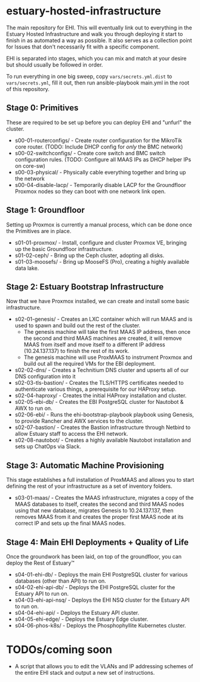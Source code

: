 # estuary-hosted-infrastructure
The main repository for EHI. This will eventually link out to everything in the Estuary Hosted Infrastructure and walk you through deploying it start to finish in as automated a way as possible. It also serves as a collection point for Issues that don't necessarily fit with a specific component.

EHI is separated into stages, which you can mix and match at your desire but should usually be followed in order.

To run everything in one big sweep, copy `vars/secrets.yml.dist` to `vars/secrets.yml`, fill it out, then run ansible-playbook main.yml in the root of this repository.

## Stage 0: Primitives
These are required to be set up before you can deploy EHI and "unfurl" the cluster.

* s00-01-routerconfigs/ - Create router configuration for the MikroTik core router. (TODO: Include DHCP config for *only* the BMC network)
* s00-02-switchconfigs/ - Create core switch and BMC switch configuration rules. (TODO: Configure all MAAS IPs as DHCP helper IPs on core-sw)
* s00-03-physical/ - Physically cable everything together and bring up the network
* s00-04-disable-lacp/ - Temporarily disable LACP for the Groundfloor Proxmox nodes so they can boot with one network link open.

## Stage 1: Groundfloor
Setting up Proxmox is currently a manual process, which can be done once the Primitives are in place.

* s01-01-proxmox/ - Install, configure and cluster Proxmox VE, bringing up the basic Groundfloor infrastructure.
* s01-02-ceph/ - Bring up the Ceph cluster, adopting all disks.
* s01-03-moosefs/ - Bring up MooseFS (Pro), creating a highly available data lake.

## Stage 2: Estuary Bootstrap Infrastructure
Now that we have Proxmox installed, we can create and install some basic infrastructure. 

* s02-01-genesis/ - Creates an LXC container which will run MAAS and is used to spawn and build out the rest of the cluster.
  * The genesis machine will take the first MAAS IP address, then once the second and third MAAS machines are created, it will remove MAAS from itself and move itself to a different IP address (10.24.137.137) to finish the rest of its work.
  * The genesis machine will use ProxMAAS to instrument Proxmox and build out all the required VMs for the EBI deployment.
* s02-02-dns/ - Creates a Technitium DNS cluster and upserts all of our DNS configuration into it
* s02-03-tls-bastion/ - Creates the TLS/HTTPS certificates needed to authenticate various things, a prerequisite for our HAProxy setup.
* s02-04-haproxy/ - Creates the initial HAProxy installation and cluster.
* s02-05-ebi-db/ - Creates the EBI PostgreSQL cluster for Nautobot & AWX to run on.
* s02-06-ebi/ - Runs the ehi-bootstrap-playbook playbook using Genesis, to provide Rancher and AWX services to the cluster.
* s02-07-bastion/ - Creates the Bastion infrastructure through Netbird to allow Estuary staff to access the EHI network.
* s02-08-nautobot/ - Creates a highly available Nautobot installation and sets up ChatOps via Slack.

## Stage 3: Automatic Machine Provisioning
This stage establishes a full installation of ProxMAAS and allows you to start defining the rest of your infrastructure as a set of inventory folders.

* s03-01-maas/ - Creates the MAAS infrastructure, migrates a copy of the MAAS databases to itself, creates the second and third MAAS nodes using that new database, migrates Genesis to 10.24.137.137, then removes MAAS from it and creates the proper first MAAS node at its correct IP and sets up the final MAAS nodes.

## Stage 4: Main EHI Deployments + Quality of Life
Once the groundwork has been laid, on top of the groundfloor, you can deploy the Rest of Estuary™️

* s04-01-ehi-db/ - Deploys the main EHI PostgreSQL cluster for various databases (other than API) to run on.
* s04-02-ehi-api-db/ - Deploys the EHI PostgreSQL cluster for the Estuary API to run on.
* s04-03-ehi-api-nsq/ - Deploys the EHI NSQ cluster for the Estuary API to run on.
* s04-04-ehi-api/ - Deploys the Estuary API cluster.
* s04-05-ehi-edge/ - Deploys the Estuary Edge cluster.
* s04-06-phos-k8s/ - Deploys the Phosphophyllite Kubernetes cluster.

# TODOs/coming soon
* A script that allows you to edit the VLANs and IP addressing schemes of the entire EHI stack and output a new set of instructions.
